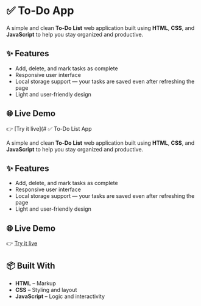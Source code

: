 # ✅ To-Do App

A simple and clean **To-Do List** web application built using **HTML**, **CSS**, and **JavaScript** to help you stay organized and productive.

## ✨ Features

- Add, delete, and mark tasks as complete
- Responsive user interface
- Local storage support — your tasks are saved even after refreshing the page
- Light and user-friendly design

## 🌐 Live Demo

👉 [Try it live](# ✅ To-Do List App

A simple and clean **To-Do List** web application built using **HTML**, **CSS**, and **JavaScript** to help you stay organized and productive.

## ✨ Features

- Add, delete, and mark tasks as complete
- Responsive user interface
- Local storage support — your tasks are saved even after refreshing the page
- Light and user-friendly design

## 🌐 Live Demo

👉 [Try it live](https://KumariRupani.github.io/todo-app/)  

## 📦 Built With

- **HTML** – Markup
- **CSS** – Styling and layout
- **JavaScript** – Logic and interactivity


